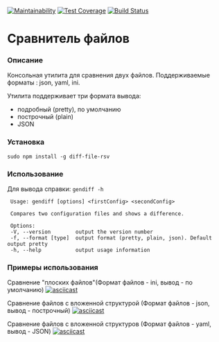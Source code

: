 [![Maintainability](https://api.codeclimate.com/v1/badges/7d1395000f5be9fe138c/maintainability)](https://codeclimate.com/github/step1989/backend-project-lvl2/maintainability)
[![Test Coverage](https://api.codeclimate.com/v1/badges/7d1395000f5be9fe138c/test_coverage)](https://codeclimate.com/github/step1989/backend-project-lvl2/test_coverage)
[![Build Status](https://travis-ci.org/step1989/backend-project-lvl2.svg?branch=master)](https://travis-ci.org/step1989/backend-project-lvl2)

# Сравнитель файлов

### Описание
Консольная утилита для сравнения двух файлов.
Поддерживаемые форматы : json, yaml, ini.

Утилита поддерживает три формата вывода:
  - подробный (pretty), по умолчанию
  - построчный (plain)
  - JSON
  
  ### Установка
```sudo npm install -g diff-file-rsv```

  ### Использование
  Для вывода справки:
  `gendiff -h`
  
 ```
  Usage: gendiff [options] <firstConfig> <secondConfig>

  Compares two configuration files and shows a difference.

  Options:
  -V, --version        output the version number
  -f, --format [type]  output format (pretty, plain, json). Default output pretty
  -h, --help           output usage information
  ```
  ### Примеры использования
  Сравнение "плоских файлов"(Формат файлов - ini, вывод - по умолчанию)
  [![asciicast](https://asciinema.org/a/f11VkfMW9FtSDm4g8BAaNWL0D.svg)](https://asciinema.org/a/f11VkfMW9FtSDm4g8BAaNWL0D)
  
  Сравнение файлов с вложенной структурой (Формат файлов - json, вывод - построчный)
  [![asciicast](https://asciinema.org/a/Qhi0mIykRenLfHVbPMzOeacF4.svg)](https://asciinema.org/a/Qhi0mIykRenLfHVbPMzOeacF4)
  
  Сравнение файлов с вложенной структуров (Формат файлов - yaml, вывод - JSON)
  [![asciicast](https://asciinema.org/a/l9dlPLaiWg0Idio2TzoXaG4sh.svg)](https://asciinema.org/a/l9dlPLaiWg0Idio2TzoXaG4sh)
